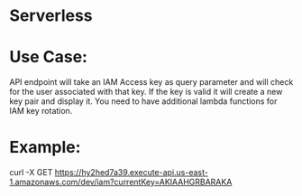 # Serverless

# Use Case: 
  API endpoint will take an IAM Access key as query parameter and will check for the user associated with that key. If the key is valid it will create a new key pair and display it. You need to have additional lambda functions for IAM key rotation.
  
  
# Example: 
curl -X GET https://hy2hed7a39.execute-api.us-east-1.amazonaws.com/dev/iam?currentKey=AKIAAHGRBARAKA

